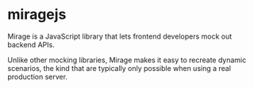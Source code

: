 # miragejs

Mirage is a JavaScript library that lets frontend developers mock out backend APIs.

Unlike other mocking libraries, Mirage makes it easy to recreate dynamic scenarios, the kind that are typically only possible when using a real production server.
